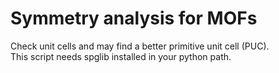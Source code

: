 # Symmetry analysis for MOFs 
Check unit cells and may find a better primitive unit cell (PUC).    
This script needs spglib installed in your python path.    

